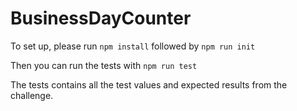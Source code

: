 # BusinessDayCounter

To set up, please run `npm install` followed by `npm run init`

Then you can run the tests with `npm run test`

The tests contains all the test values and expected results from the challenge.
